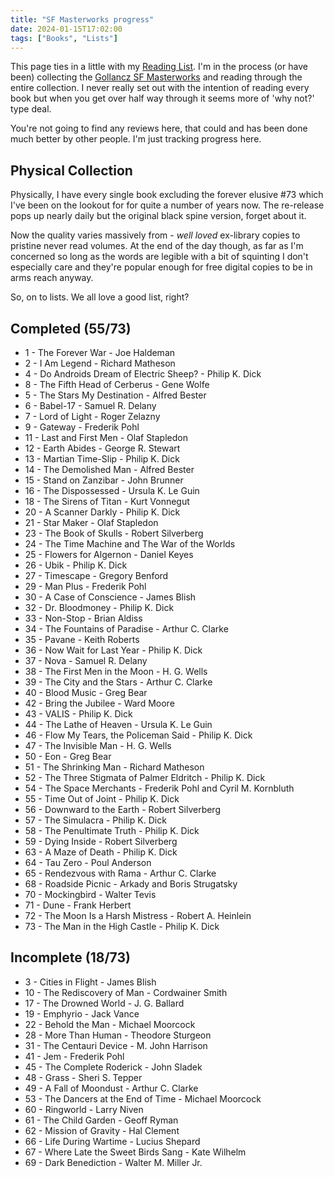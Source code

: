 ```yaml
---
title: "SF Masterworks progress"
date: 2024-01-15T17:02:00
tags: ["Books", "Lists"]
---
```



This page ties in a little with my [Reading List](/reading-list). I'm in the process (or have been) collecting the [Gollancz SF Masterworks](https://en.wikipedia.org/wiki/SF_Masterworks#Numbered_series) and reading through the entire collection. I never really set out with the intention of reading every book but when you get over half way through it seems more of 'why not?' type deal.

You're not going to find any reviews here, that could and has been done much better by other people. I'm just tracking progress here.

## Physical Collection
Physically, I have every single book excluding the forever elusive #73 which I've been on the lookout for for quite a number of years now. The re-release pops up nearly daily but the original black spine version, forget about it.

Now the quality varies massively from - *well loved* ex-library copies to pristine never read volumes. At the end of the day though, as far as I'm concerned so long as the words are legible with a bit of squinting I don't especially care and they're popular enough for free digital copies to be in arms reach anyway.

So, on to lists. We all love a good list, right?

<h2>Completed <span>(55/73)</span></h2>

* 1 - The Forever War - Joe Haldeman
* 2 - I Am Legend - Richard Matheson
* 4 - Do Androids Dream of Electric Sheep? - Philip K. Dick
* 8 - The Fifth Head of Cerberus - Gene Wolfe
* 5 - The Stars My Destination - Alfred Bester
* 6 - Babel-17 - Samuel R. Delany
* 7 - Lord of Light - Roger Zelazny
* 9 - Gateway - Frederik Pohl
* 11 - Last and First Men - Olaf Stapledon
* 12 - Earth Abides - George R. Stewart
* 13 - Martian Time-Slip - Philip K. Dick
* 14 - The Demolished Man - Alfred Bester
* 15 - Stand on Zanzibar - John Brunner
* 16 - The Dispossessed - Ursula K. Le Guin
* 18 - The Sirens of Titan - Kurt Vonnegut
* 20 - A Scanner Darkly - Philip K. Dick
* 21 - Star Maker - Olaf Stapledon
* 23 - The Book of Skulls - Robert Silverberg
* 24 - The Time Machine and The War of the Worlds
* 25 - Flowers for Algernon - Daniel Keyes
* 26 - Ubik - Philip K. Dick
* 27 - Timescape - Gregory Benford
* 29 - Man Plus - Frederik Pohl
* 30 - A Case of Conscience - James Blish
* 32 - Dr. Bloodmoney - Philip K. Dick
* 33 - Non-Stop - Brian Aldiss
* 34 - The Fountains of Paradise - Arthur C. Clarke
* 35 - Pavane - Keith Roberts
* 36 - Now Wait for Last Year - Philip K. Dick
* 37 - Nova - Samuel R. Delany
* 38 - The First Men in the Moon - H. G. Wells
* 39 - The City and the Stars - Arthur C. Clarke
* 40 - Blood Music - Greg Bear
* 42 - Bring the Jubilee - Ward Moore
* 43 - VALIS - Philip K. Dick
* 44 - The Lathe of Heaven - Ursula K. Le Guin
* 46 - Flow My Tears, the Policeman Said - Philip K. Dick
* 47 - The Invisible Man - H. G. Wells
* 50 - Eon - Greg Bear
* 51 - The Shrinking Man - Richard Matheson
* 52 - The Three Stigmata of Palmer Eldritch - Philip K. Dick
* 54 - The Space Merchants - Frederik Pohl and Cyril M. Kornbluth
* 55 - Time Out of Joint - Philip K. Dick
* 56 - Downward to the Earth - Robert Silverberg
* 57 - The Simulacra - Philip K. Dick
* 58 - The Penultimate Truth - Philip K. Dick
* 59 - Dying Inside - Robert Silverberg
* 63 - A Maze of Death - Philip K. Dick
* 64 - Tau Zero - Poul Anderson
* 65 - Rendezvous with Rama - Arthur C. Clarke
* 68 - Roadside Picnic - Arkady and Boris Strugatsky
* 70 - Mockingbird - Walter Tevis
* 71 - Dune - Frank Herbert
* 72 - The Moon Is a Harsh Mistress - Robert A. Heinlein
* 73 - The Man in the High Castle - Philip K. Dick

<h2>Incomplete <span>(18/73)</span></h2>

* 3 - Cities in Flight - James Blish
* 10 - The Rediscovery of Man - Cordwainer Smith
* 17 - The Drowned World - J. G. Ballard
* 19 - Emphyrio - Jack Vance
* 22 - Behold the Man - Michael Moorcock
* 28 - More Than Human - Theodore Sturgeon
* 31 - The Centauri Device - M. John Harrison
* 41 - Jem - Frederik Pohl
* 45 - The Complete Roderick - John Sladek
* 48 - Grass - Sheri S. Tepper
* 49 - A Fall of Moondust - Arthur C. Clarke
* 53 - The Dancers at the End of Time - Michael Moorcock
* 60 - Ringworld - Larry Niven
* 61 - The Child Garden - Geoff Ryman
* 62 - Mission of Gravity - Hal Clement
* 66 - Life During Wartime - Lucius Shepard
* 67 - Where Late the Sweet Birds Sang - Kate Wilhelm
* 69 - Dark Benediction - Walter M. Miller Jr.
